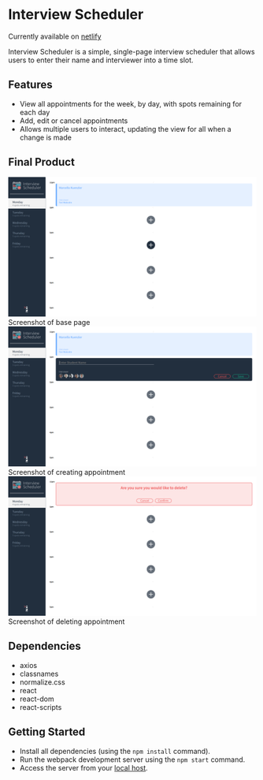 # Interview Scheduler

Currently available on [netlify](https://interview-scheduler-mk.netlify.app/)

Interview Scheduler is a simple, single-page interview scheduler that allows users to enter their name and interviewer into a time slot.

## Features
- View all appointments for the week, by day, with spots remaining for each day
- Add, edit or cancel appointments
- Allows multiple users to interact, updating the view for all when a change is made 

## Final Product

!["Screenshot of base page"](https://github.com/marcelloak/scheduler/blob/master/docs/base-page.png)
Screenshot of base page
!["Screenshot of creating appointment"](https://github.com/marcelloak/scheduler/blob/master/docs/creating-appointment.png)
Screenshot of creating appointment
!["Screenshot of deleting appointment"](https://github.com/marcelloak/scheduler/blob/master/docs/deleting-appointment.png)
Screenshot of deleting appointment

## Dependencies

- axios
- classnames
- normalize.css
- react
- react-dom
- react-scripts

## Getting Started

- Install all dependencies (using the `npm install` command).
- Run the webpack development server using the `npm start` command.
- Access the server from your [local host](http://localhost:8000).